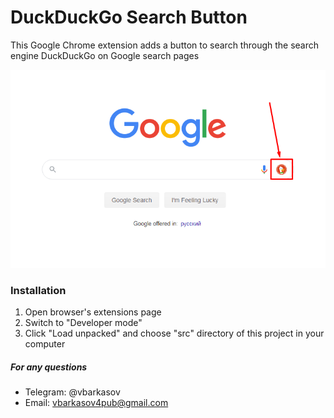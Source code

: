 # DuckDuckGo Search Button

This Google Chrome extension adds a button to search through the search engine DuckDuckGo on Google search pages

![DuckDuckGo Search Button preview](screens/Screenshot_1.png?raw=true "Preview")

### Installation

1. Open browser's extensions page
2. Switch to "Developer mode"
2. Click "Load unpacked" and choose "src" directory of this project in your computer

##### For any questions
- Telegram: @vbarkasov
- Email: vbarkasov4pub@gmail.com